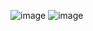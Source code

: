 ![image](https://github.com/michaelokoroike/Courses/assets/39680418/abe707e0-ec9d-49b2-b964-422ffed16a80)
![image](https://github.com/michaelokoroike/Courses/assets/39680418/220ae09f-deb2-4d49-b827-f6bbbf18f3ca)
